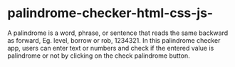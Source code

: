 # palindrome-checker-html-css-js-
A palindrome is a word, phrase, or sentence that reads the same backward as forward, Eg. level, borrow or rob, 1234321. In this palindrome checker app, users can enter text or numbers and check if the entered value is palindrome or not by clicking on the check palindrome button.
